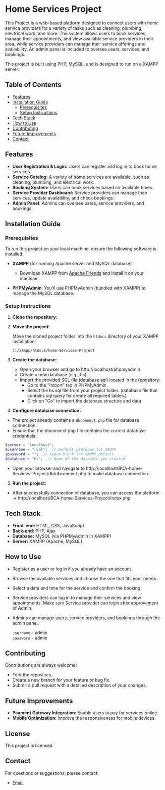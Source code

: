 # Home Services Project
This Project is a web-based platform designed to connect users with home service providers for a variety of tasks such as cleaning, plumbing, electrical work, and more. The system allows users to book services, manage their appointments, and view available service providers in their area, while service providers can manage their service offerings and availability. An admin panel is included to oversee users, services, and bookings.

This project is built using PHP, MySQL, and is designed to run on a XAMPP server.

## Table of Contents

- [Features](#features)
- [Installation Guide](#installation-guide)
  - [Prerequisites](#prerequisites)
  - [Setup Instructions](#setup-instructions)
- [Tech Stack](#tech-stack)
- [How to Use](#how-to-use)
- [Contributing](#contributing)
- [Future Improvements](#future-improvements)
- [Contact](#contact)

## Features

- **User Registration & Login:** Users can register and log in to book home services.
- **Service Catalog:** A variety of home services are available, such as cleaning, plumbing, and electrical work.
- **Booking System:** Users can book services based on available times.
- **Service Provider Dashboard:** Service providers can manage their services, update availability, and check bookings.
- **Admin Panel:** Admins can oversee users, service providers, and bookings.


## Installation Guide

### Prerequisites
To run this project on your local machine, ensure the following software is installed:

- **XAMPP** (for running Apache server and MySQL database)
   - Download XAMPP from [Apache Friends](https://www.apachefriends.org/download.html) and install it on your machine.

- **PHPMyAdmin**: You'll use PHPMyAdmin (bundled with XAMPP) to manage the MySQL database.


### Setup Instructions

1. **Clone the repository:**

   

2. **Move the project:** 

   Move the cloned project folder into the `htdocs` directory of your XAMPP installation:

   ```bash
   C:/xampp/htdocs/home-Services-Project
   ```

3. **Create the database:**
   -  Open your browser and go to http://localhost/phpmyadmin.
   - Create a new database (e.g., hs).
   - Import the provided SQL file (database.sql) located in the repository:
      - Go to the "Import" tab in PHPMyAdmin.
      - Select the hs.sql file from your project folder. (database file that contains sql query for create all required tables.)
      - Click on "Go" to import the database structure and data.

4. **Configure database connection:**
- The project already contains a `dbconnect.php` file for database connection.
- Ensure that the dbconnect.php file contains the correct database credentials:
```php
$server = "localhost";
$username = "root";  // Default username for XAMPP
$password = "";  // Leave blank for XAMPP default
$database = "hs";  // Name of the database you created
```
- Open your browser and navigate to http://localhost/BCA-home-Services-Project/db/dbconnect.php to make database connection.

5. **Run the project:**
- After successfully connection of database, you can access the platform -> http://localhost/BCA-home-Services-Project/index.php 


## Tech Stack
- **Front-end:** HTML, CSS, JavaScript
- **Back-end:** PHP, Ajax
- **Database:** MySQL (via PHPMyAdmin in XAMPP)
- **Server:** XAMPP (Apache, MySQL)


## How to Use

- Register as a user or log in if you already have an account.
- Browse the available services and choose the one that fits your needs.
- Select a date and time for the service and confirm the booking.
- Service providers can log in to manage their services and view appointments. Make sure Service provider can login after approvement of Admin.
- Admins can manage users, service providers, and bookings through the admin panel.

   `username` - admin  
   `password` - admin


## Contributing
Contributions are always welcome!
-  Fork the repository.
- Create a new branch for your feature or bug fix.
- Submit a pull request with a detailed description of your changes.


## Future Improvements
- **Payment Gateway Integration:** Enable users to pay for services online.
- **Mobile Optimization:** Improve the responsiveness for mobile devices.


## License
This project is licensed. 



## Contact
For questions or suggestions, please contact:
 - [Email](mailto:anjaliametwar@gmail.com) 

